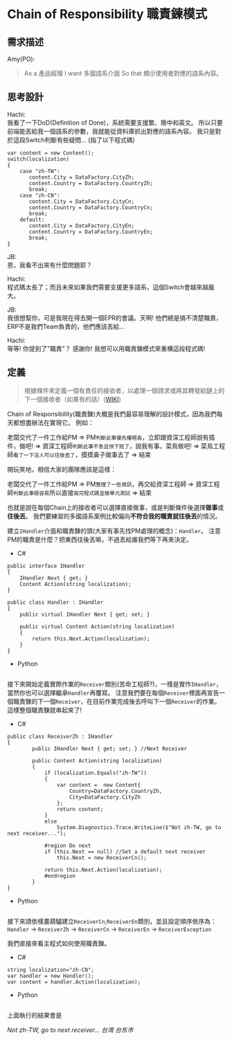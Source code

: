 # Chain of Responsibility 職責鍊模式

## 需求描述

Amy(PO):
> As a 產品經理
> I want 多國語系介面
> So that 顯示使用者對應的語系內容。


## 思考設計

Hachi:<br> 
我看了一下DoD(Definition of Done)，系統需要支援繁、簡中和英文。 所以只要前端能丟給我一個語系的參數，我就能從資料庫抓出對應的語系內容。 我只是對於這段Switch判斷有些疑問... (指了以下程式碼)

```
var content = new Content();
switch(localization)
{
    case "zh-TW":
       content.City = DataFactory.CityZh;
       content.Country = DataFactory.CountryZh;
       break;
    case "zh-CN":
       content.City = DataFactory.CityCn;
       content.Country = DataFactory.CountryCn;
       break;
    default:
       content.City = DataFactory.CityEn;
       content.Country = DataFactory.CountryEn;
       break;
}
```

JB:<br>
恩，我看不出來有什麼問題耶？

Hachi:<br>
程式碼太長了；而且未來如果我們需要支援更多語系，這個Switch會越來越龐大。

JB:<br>
我很想幫你，可是我現在得去開一個EPR的會議。天啊! 他們總是搞不清楚職責，ERP不是我們Team負責的，他們應該丟給...

Hachi:<br>
等等! 你提到了"職責"？ 感謝你! 我想可以用職責鍊模式來重構這段程式碼! 


## 定義

> 根據條件來定義一個有責任的接收者，以處理一個請求或將其轉發給鏈上的下一個接收者（如果有的話）([WIKI](https://en.wikipedia.org/wiki/Chain-of-responsibility_pattern))

Chain of Responsibility(職責鍊)大概是我們最容易理解的設計模式，因為我們每天都想盡辦法在實現它。
例如：


老闆交代了一件工作給PM =>
PM`判斷此事優先權極高`，立即跟資深工程師說有插件，做吧! =>
資深工程師`判斷此事不急且快下班了`，說我有事，菜鳥做吧! =>
菜鳥工程師`看了一下沒人可以往後丟了`，摸摸鼻子做事去了 => 結束


開玩笑地，相信大家的團隊應該是這樣：

老闆交代了一件工作給PM =>
PM`整理了一些資訊`，再交給資深工程師 =>
資深工程師`判斷此事極容易`所以直接`寫完程式碼並做單元測試` => 結束


也就是說在每個Chain上的接收者可以選擇直接做事，或是判斷條件後選擇**做事**或**往後丟**。
我們要練習的多國語系案例比較偏向**不符合我的職責就往後丟**的情況。


建立`IHandler`介面和職責鍊的頭(大家有事先找PM處理的概念)：`Handler`。
注意PM的職責是什麼？把東西往後丟嘛，不過丟給誰我們等下再來決定。


* C#

```
public interface IHandler
{
    IHandler Next { get; }
    Content Action(string localization);
}

public class Handler : IHandler
{
    public virtual IHandler Next { get; set; }

    public virtual Content Action(string localization)
    {
        return this.Next.Action(localization);
    }
}
```



* Python

```
```

接下來開始定義實際作業的`Receiver`類別(苦命工程師?)，一樣是實作`IHandler`，當然你也可以選擇繼承`Handler`再覆寫。
注意我們要在每個`Receiver`裡面再宣告一個職責鍊的下一個`Receiver`，在目前作業完成後去呼叫下一個`Receiver`的作業。
這樣整個職責鍊就串起來了!

* C#
```
public class ReceiverZh : IHandler
{
        public IHandler Next { get; set; } //Next Receiver

        public Content Action(string localization)
        {
            if (localization.Equals("zh-TW"))
            {
                var content =  new Content{
                    Country=DataFactory.CountryZh,
                    City=DataFactory.CityZh
                };
                return content;
            }
            else
                System.Diagnostics.Trace.WriteLine($"Not zh-TW, go to next receiver...");
            
            #region Do next
            if (this.Next == null) //Set a default next receiver
                this.Next = new ReceiverCn();

            return this.Next.Action(localization);
            #endregion
        }
}
```

* Python
```
```

接下來請依樣畫葫驢建立`ReceiverCn`,`ReceiverEn`類別，並且設定順序依序為：
`Handler` -> `ReceiverZh` -> `ReceiverCn` -> `ReceiverEn` -> `ReceiverException`



我們直接來看主程式如何使用職責鍊。

* C#
```
string localization="zh-CN";
var handler = new Handler();
var content = handler.Action(localization);
```

* Python
```
```

上面執行的結果會是

*Not zh-TW, go to next receiver...*
*台湾 台东市*


